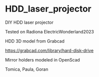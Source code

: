 # HDD_laser_projector

DIY HDD laser projector

Tested on Radiona ElectricWonderland2023

HDD 3D model from Grabcad

https://grabcad.com/library/hard-disk-drive

Mirror holders modeled in OpenScad

Tomica, Paula, Goran
